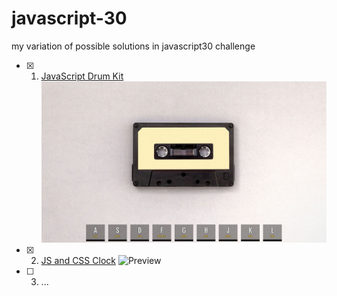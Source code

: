 # javascript-30
my variation of possible solutions in javascript30 challenge

- [x] 01. [JavaScript Drum Kit](https://github.com/jsmikus/javascript-30/tree/master/01%20-%20JavaScript%20Drum%20Kit)
![Preview](https://github.com/jsmikus/javascript-30/blob/master/01%20-%20JavaScript%20Drum%20Kit/preview01.jpg)
- [x] 02. [JS and CSS Clock](xyz)
![Preview](xyz)
- [ ] 03. ...

